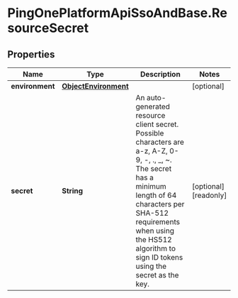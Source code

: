 # PingOnePlatformApiSsoAndBase.ResourceSecret

## Properties

Name | Type | Description | Notes
------------ | ------------- | ------------- | -------------
**environment** | [**ObjectEnvironment**](ObjectEnvironment.md) |  | [optional] 
**secret** | **String** | An auto-generated resource client secret. Possible characters are a-z, A-Z, 0-9, -, ., _, ~. The secret has a minimum length of 64 characters per SHA-512 requirements when using the HS512 algorithm to sign ID tokens using the secret as the key. | [optional] [readonly] 


